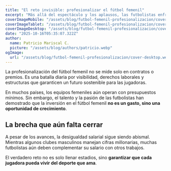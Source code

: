 ```yaml
---
title: "El reto invisible: profesionalizar el fútbol femenil"
excerpt: "Más allá del espectáculo y los aplausos, las futbolistas enfrentan una lucha constante por condiciones dignas, salarios justos y reconocimiento profesional."
coverImageMobile: "/assets/blog/futbol-femenil-profesionalizacion/cover-mobile.webp"
coverImageTablet: "/assets/blog/futbol-femenil-profesionalizacion/cover-tablet.webp"
coverImageDesktop: "/assets/blog/futbol-femenil-profesionalizacion/cover-desktop.webp"
date: "2025-10-16T05:35:07.322Z"
author:
  name: Patricio Mariscal C.
  picture: "/assets/blog/authors/patricio.webp"
ogImage:
  url: "/assets/blog/futbol-femenil-profesionalizacion/cover-desktop.webp"
---
```


La profesionalización del fútbol femenil no se mide solo en contratos o premios. Es una batalla diaria por visibilidad, derechos laborales y estructuras que garanticen un futuro sostenible para las jugadoras.

En muchos países, los equipos femeniles aún operan con presupuestos mínimos. Sin embargo, el talento y la pasión de las futbolistas han demostrado que la inversión en el fútbol femenil **no es un gasto, sino una oportunidad de crecimiento**.

## La brecha que aún falta cerrar

A pesar de los avances, la desigualdad salarial sigue siendo abismal. Mientras algunos clubes masculinos manejan cifras millonarias, muchas futbolistas aún deben complementar su salario con otros trabajos.

El verdadero reto no es solo llenar estadios, sino **garantizar que cada jugadora pueda vivir del deporte que ama**.
